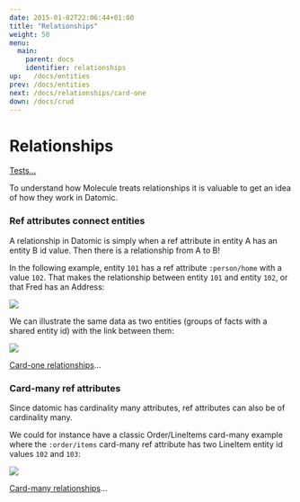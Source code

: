 ```yaml
---
date: 2015-01-02T22:06:44+01:00
title: "Relationships"
weight: 50
menu:
  main:
    parent: docs
    identifier: relationships
up:   /docs/entities
prev: /docs/entities
next: /docs/relationships/card-one
down: /docs/crud
---
```


# Relationships

[Tests...](https://github.com/scalamolecule/molecule/blob/master/coretests/src/test/scala/molecule/coretests/ref/Relations.scala)


To understand how Molecule treats relationships it is valuable to get an idea of how they work in Datomic.


### Ref attributes connect entities

A relationship in Datomic is simply when a ref attribute in entity A has an entity B id value. Then there is a relationship from A to B!

In the following example, entity `101` has a ref attribute `:person/home` with a value `102`. That makes the relationship between 
entity `101` and entity `102`, or that Fred has an Address:

![](/img/relationships/ref.jpg)

We can illustrate the same data as two entities (groups of facts with a shared entity id) with the link between them:

![](/img/relationships/entityref.jpg)

[Card-one relationships](/docs/relationships/card-one/)...


### Card-many ref attributes

Since datomic has cardinality many attributes, ref attributes can also be of cardinality many.

We could for instance have a classic Order/LineItems card-many example where the `:order/items` card-many ref attribute has two
LineItem entity id values `102` and `103`:

![](/img/relationships/entityrefs.jpg)


[Card-many relationships](/docs/relationships/card-many/)...


